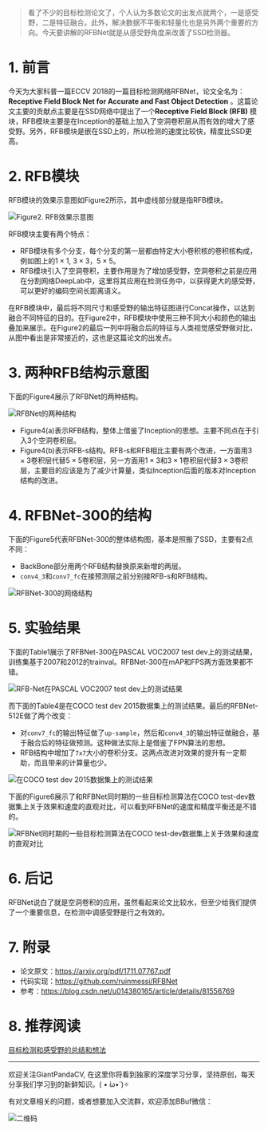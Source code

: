 > 看了不少的目标检测论文了，个人认为多数论文的出发点就两个，一是感受野，二是特征融合。此外，解决数据不平衡和轻量化也是另外两个重要的方向。今天要讲解的RFBNet就是从感受野角度来改善了SSD检测器。
# 1. 前言
今天为大家科普一篇ECCV 2018的一篇目标检测网络RFBNet，论文全名为：**Receptive Field Block Net for Accurate and Fast Object Detection**  。这篇论文主要的贡献点主要是在SSD网络中提出了一个**Receptive Field Block (RFB)** 模块，RFB模块主要是在Inception的基础上加入了空洞卷积层从而有效的增大了感受野。另外，RFB模块是嵌在SSD上的，所以检测的速度比较快，精度比SSD更高。

# 2. RFB模块
RFB模块的效果示意图如Figure2所示，其中虚线部分就是指RFB模块。

![Figure2. RFB效果示意图](https://img-blog.csdnimg.cn/20200303163329165.png?x-oss-process=image/watermark,type_ZmFuZ3poZW5naGVpdGk,shadow_10,text_aHR0cHM6Ly9ibG9nLmNzZG4ubmV0L2p1c3Rfc29ydA==,size_16,color_FFFFFF,t_70)

RFB模块主要有两个特点：

- RFB模块有多个分支，每个分支的第一层都由特定大小卷积核的卷积核构成，例如图上的$1\times 1$, $3\times 3$，$5\times 5$。
- RFB模块引入了空洞卷积，主要作用是为了增加感受野，空洞卷积之前是应用在分割网络DeepLab中，这里将其应用在检测任务中，以获得更大的感受野，可以更好的编码空间长距离语义。

在RFB模块中，最后将不同尺寸和感受野的输出特征图进行Concat操作，以达到融合不同特征的目的。在Figure2中，RFB模块中使用三种不同大小和颜色的输出叠加来展示。在Figure2的最后一列中将融合后的特征与人类视觉感受野做对比，从图中看出是非常接近的，这也是这篇论文的出发点。

# 3. 两种RFB结构示意图
下面的Figure4展示了RFBNet的两种结构。


![RFBNet的两种结构](https://img-blog.csdnimg.cn/2020030316511242.png?x-oss-process=image/watermark,type_ZmFuZ3poZW5naGVpdGk,shadow_10,text_aHR0cHM6Ly9ibG9nLmNzZG4ubmV0L2p1c3Rfc29ydA==,size_16,color_FFFFFF,t_70)

- Figure4(a)表示RFB结构，整体上借鉴了Inception的思想。主要不同点在于引入3个空洞卷积层。
- Figure4(b)表示RFB-s结构。RFB-s和RFB相比主要有两个改进，一方面用$3\times 3$卷积层代替$5\times 5$卷积层，另一方面用$1\times 3$和$3\times 1$卷积层代替$3\times 3$卷积层，主要目的应该是为了减少计算量，类似Inception后面的版本对Inception结构的改进。

# 4. RFBNet-300的结构
下面的Figure5代表RFBNet-300的整体结构图，基本是照搬了SSD，主要有2点不同：

- BackBone部分用两个RFB结构替换原来新增的两层。
- `conv4_3`和`conv7_fc`在接预测层之前分别接RFB-s和RFB结构。

![RFBNet-300的网络结构](https://img-blog.csdnimg.cn/20200303170634648.png?x-oss-process=image/watermark,type_ZmFuZ3poZW5naGVpdGk,shadow_10,text_aHR0cHM6Ly9ibG9nLmNzZG4ubmV0L2p1c3Rfc29ydA==,size_16,color_FFFFFF,t_70)

# 5. 实验结果
下面的Table1展示了RFBNet-300在PASCAL VOC2007 test dev上的测试结果，训练集基于2007和2012的trainval。RFBNet-300在mAP和FPS两方面效果都不错。 

![RFB-Net在PASCAL VOC2007 test dev上的测试结果](https://img-blog.csdnimg.cn/20200303171628909.png?x-oss-process=image/watermark,type_ZmFuZ3poZW5naGVpdGk,shadow_10,text_aHR0cHM6Ly9ibG9nLmNzZG4ubmV0L2p1c3Rfc29ydA==,size_16,color_FFFFFF,t_70)

而下面的Table4是在COCO test dev 2015数据集上的测试结果。最后的RFBNet-512E做了两个改变：
- 对`conv7_fc`的输出特征做了`up-sample`，然后和`conv4_3`的输出特征做融合，基于融合后的特征做预测。这种做法实际上是借鉴了FPN算法的思想。
- RFB结构中增加了`7x7`大小的卷积分支。这两点改进对效果的提升有一定帮助，而且带来的计算量也少。

![在COCO test dev 2015数据集上的测试结果](https://img-blog.csdnimg.cn/20200303172951950.png?x-oss-process=image/watermark,type_ZmFuZ3poZW5naGVpdGk,shadow_10,text_aHR0cHM6Ly9ibG9nLmNzZG4ubmV0L2p1c3Rfc29ydA==,size_16,color_FFFFFF,t_70)

下面的Figure6展示了和RFBNet同时期的一些目标检测算法在COCO test-dev数据集上关于效果和速度的直观对比，可以看到RFBNet的速度和精度平衡还是不错的。

![RFBNet同时期的一些目标检测算法在COCO test-dev数据集上关于效果和速度的直观对比](https://img-blog.csdnimg.cn/20200303173409838.png?x-oss-process=image/watermark,type_ZmFuZ3poZW5naGVpdGk,shadow_10,text_aHR0cHM6Ly9ibG9nLmNzZG4ubmV0L2p1c3Rfc29ydA==,size_16,color_FFFFFF,t_70)

# 6. 后记
RFBNet说白了就是空洞卷积的应用，虽然看起来论文比较水，但至少给我们提供了一个重要信息，在检测中调感受野是行之有效的。

# 7. 附录
- 论文原文：https://arxiv.org/pdf/1711.07767.pdf
- 代码实现：https://github.com/ruinmessi/RFBNet
- 参考：https://blog.csdn.net/u014380165/article/details/81556769

# 8. 推荐阅读
[目标检测和感受野的总结和想法](https://mp.weixin.qq.com/s/9169hhoJwYd0VckNt8VDLg)

---------------------------------------------------------------------------

欢迎关注GiantPandaCV, 在这里你将看到独家的深度学习分享，坚持原创，每天分享我们学习到的新鲜知识。( • ̀ω•́ )✧

有对文章相关的问题，或者想要加入交流群，欢迎添加BBuf微信：

![二维码](https://img-blog.csdnimg.cn/20200110234905879.png?x-oss-process=image/watermark,type_ZmFuZ3poZW5naGVpdGk,shadow_10,text_aHR0cHM6Ly9ibG9nLmNzZG4ubmV0L2p1c3Rfc29ydA==,size_16,color_FFFFFF,t_70)